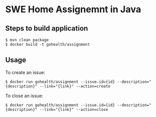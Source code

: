 # SWE Home Assignemnt in Java

## Steps to build application
```
$ mvn clean package
$ docker build -t gohealth/assignment
```

## Usage

To create an issue:

```
$ docker run gohealth/assignment --issue.id={id} --description="{description}" --link="{link}" --action=create
```

To close an issue:

```
$ docker run gohealth/assignment --issue.id={id} --description="{description}" --link="{link}" --action=close
```



